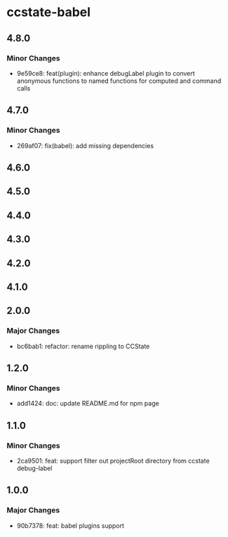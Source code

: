 # ccstate-babel

## 4.8.0

### Minor Changes

- 9e59ce8: feat(plugin): enhance debugLabel plugin to convert anonymous functions to named functions for computed and command calls

## 4.7.0

### Minor Changes

- 269af07: fix(babel): add missing dependencies

## 4.6.0

## 4.5.0

## 4.4.0

## 4.3.0

## 4.2.0

## 4.1.0

## 2.0.0

### Major Changes

- bc6bab1: refactor: rename rippling to CCState

## 1.2.0

### Minor Changes

- add1424: doc: update README.md for npm page

## 1.1.0

### Minor Changes

- 2ca9501: feat: support filter out projectRoot directory from ccstate debug-label

## 1.0.0

### Major Changes

- 90b7378: feat: babel plugins support
